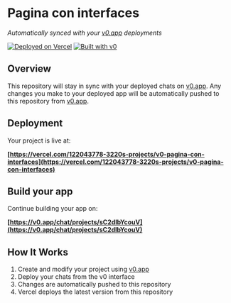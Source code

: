 # Pagina con interfaces

*Automatically synced with your [v0.app](https://v0.app) deployments*

[![Deployed on Vercel](https://img.shields.io/badge/Deployed%20on-Vercel-black?style=for-the-badge&logo=vercel)](https://vercel.com/122043778-3220s-projects/v0-pagina-con-interfaces)
[![Built with v0](https://img.shields.io/badge/Built%20with-v0.app-black?style=for-the-badge)](https://v0.app/chat/projects/sC2dlbYcouV)

## Overview

This repository will stay in sync with your deployed chats on [v0.app](https://v0.app).
Any changes you make to your deployed app will be automatically pushed to this repository from [v0.app](https://v0.app).

## Deployment

Your project is live at:

**[https://vercel.com/122043778-3220s-projects/v0-pagina-con-interfaces](https://vercel.com/122043778-3220s-projects/v0-pagina-con-interfaces)**

## Build your app

Continue building your app on:

**[https://v0.app/chat/projects/sC2dlbYcouV](https://v0.app/chat/projects/sC2dlbYcouV)**

## How It Works

1. Create and modify your project using [v0.app](https://v0.app)
2. Deploy your chats from the v0 interface
3. Changes are automatically pushed to this repository
4. Vercel deploys the latest version from this repository